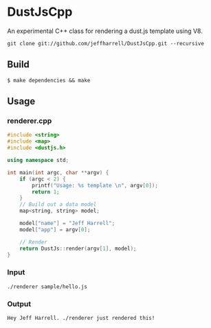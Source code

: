 # DustJsCpp

An experimental C++ class for rendering a dust.js template using V8.

```
git clone git://github.com/jeffharrell/DustJsCpp.git --recursive
```


## Build 
```console
$ make dependencies && make
```

## Usage

### renderer.cpp
```cpp
#include <string>
#include <map>
#include <dustjs.h>

using namespace std;

int main(int argc, char **argv) {
	if (argc < 2) {
		printf("Usage: %s template \n", argv[0]);
		return 1;
	}
	// Build out a data model
	map<string, string> model;

	model["name"] = "Jeff Harrell";
	model["app"] = argv[0];

	// Render
	return DustJs::render(argv[1], model);
}
```

### Input
``` 
./renderer sample/hello.js
```

### Output
```
Hey Jeff Harrell. ./renderer just rendered this!
```
